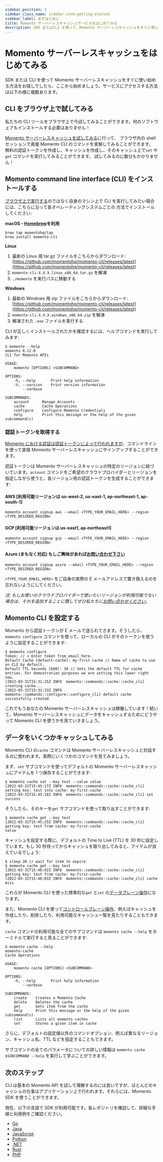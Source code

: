 ```yaml
---
sidebar_position: 3
sidebar_class_name: sidebar-item-getting-started
sidebar_label: まずはじめに
title: Momento サーバーレスキャッシュサービスをはじめてみる
description: SDK またはCLI を使って、Momento サーバーレスキャッシュをすぐに使い始めてみましょう。
---
```


# Momento サーバーレスキャッシュをはじめてみる

SDK または CLI を使って Momento サーバーレスキャッシュをすぐに使い始める方法をお探しでしたら、ここから始めましょう。サービスにアクセスする方法は以下の様に複数あります。

## CLI をブラウザ上で試してみる

私たちの CLI ツールをブラウザ上で今試してみることができます。何のソフトウェアもインストールする必要はありません！

[Momento サーバーレスキャッシュを試してみる](https://www.gomomento.com/try-momento-for-free)に行って、
ブラウザ内の shell セッションで直接 Momento CLI のコマンドを実験してみることができます。
無料の認証トークンを作成し、キャッシュを作成し、そのキャッシュ上で`set` や`get` コマンドを実行してみることができます。
試してみるのに数分もかかりません！

## Momento command line interface (CLI) をインストールする

[ブラウザ上で実行する](#cli-をブラウザ上で試してみる)のではなく自身のマシン上で CLI を実行してみたい場合には、こちらに沿って各オペレーティングシステムごとの
方法でインストールしてください:

**macOS - [Homebrew](https://brew.sh/)を利用**

```
brew tap momentohq/tap
brew install momento-cli
```

**Linux**

1. 最新の Linux 用 tar.gz ファイルをこちらからダウンロード: [https://github.com/momentohq/momento-cli/releases/latest](https://github.com/momentohq/momento-cli/releases/latest)
2. `momento-cli-X.X.X.linux_x86_64.tar.gz` を解凍
3. `./momento` を実行パスに移動する

**Windows**

1. 最新の Windows 用 zip ファイルをこちらからダウンロード: [https://github.com/momentohq/momento-cli/releases/latest](https://github.com/momentohq/momento-cli/releases/latest)
1. `momento-cli-X.X.X.windows_x86_64.zip` を解凍
1. 解凍された `.exe` ファイルを実行する

CLI が正しくインストールされたかを確認するには、ヘルプコマンドを実行してみます:

```
$ momento --help
momento 0.12.8
CLI for Momento APIs

USAGE:
    momento [OPTIONS] <SUBCOMMAND>

OPTIONS:
    -h, --help       Print help information
    -V, --version    Print version information
        --verbose

SUBCOMMANDS:
    account      Manage Accounts
    cache        Cache Operations
    configure    Configure Momento Credentials
    help         Print this message or the help of the given subcommand(s)
```

### 認証トークンを取得する

[Momento における認証は認証トークンによって行われますが](./learn/how-it-works#authentication-token)、コマンドラインを使って直接 Momento サーバーレスキャッシュにサインアップすることができます。

認証トークンは Momento サーバーレスキャッシュの特定のリージョンに紐づいています。`account` コマンドをご希望のクラウドプロバイダーとリージョンを指定しながら使うと、各リージョン用の認証トークンを生成することができます:

#### AWS [利用可能リージョンは us-west-2, us-east-1, ap-northeast-1, ap-south-1]

```console
momento account signup aws --email <TYPE_YOUR_EMAIL_HERE> --region <TYPE_DESIRED_REGION>
```

#### GCP [利用可能リージョンは us-east1, ap-northeast1]

```console
momento account signup gcp --email <TYPE_YOUR_EMAIL_HERE> --region <TYPE_DESIRED_REGION>
```

#### Azure (まもなく対応) もしご興味があれば[お問い合わせ下さい](mailto:support@momentohq.com)

```console
momento account signup azure --email <TYPE_YOUR_EMAIL_HERE> --region <TYPE_DESIRED_REGION>
```

`<TYPE_YOUR_EMAIL_HERE>` をご自身の実際の E メールアドレスで置き換えるのを忘れないようにしてください。

_注: もしお使いのクラウドプロバイダーで使いたいリージョンが利用可能でない場合は、それを追加することに関してぜひ私たちに[お問い合わせください](mailto:support@momentohq.com)。_

## Momento CLI を設定する

Momento から認証トークンが E メールで送られてきます。そうしたら、`momento configure` コマンドを使って、ローカルの CLI がそのトークンを使うように設定することができます:

```
$ momento configure
Token: // < Enter token from email here.
Default Cache [default-cache]: my-first-cache // Name of cache to use on CLI by default.
Default TTL Seconds [600]: 30 // Sets the default TTL for cache entries. For demostration purposes we are setting this lower right now.
[2022-03-31T15:31:25Z INFO  momento::commands::cache::cache_cli] creating cache...
[2022-03-31T15:31:33Z INFO  momento::commands::configure::configure_cli] default cache successfully created
```

これでもうあなたの Momento サーバーレスキャッシュは稼働しています！続いて、Momento サーバーレスキャッシュにデータをキャッシュするためにどうやって Momento CLI を使うかを見ていきましょう。

## データをいくつかキャッシュしてみる

Momento CLI の`cache` コマンドは Momento サーバーレスキャッシュと対話するのに使われます。実際にいくつかのコマンドを見てみましょう。

まず、`set` サブコマンドを使ってデフォルトの Momento サーバーレスキャッシュにアイテムを 1 つ保存することができます:

```
$ momento cache set --key test --value value
[2022-03-31T15:45:17Z INFO  momento::commands::cache::cache_cli] setting key: test into cache: my-first-cache
[2022-03-31T15:45:18Z INFO  momento::commands::cache::cache_cli] set success
```

そうしたら、そのキーを`get` サブコマンドを使って取り出すことができます:

```
$ momento cache get --key test
[2022-03-31T15:45:25Z INFO  momento::commands::cache::cache_cli] getting key: test from cache: my-first-cache
value
```

キャッシュを設定する際に、デフォルトの Time to Live (TTL) を 30 秒に設定しています。もし 30 秒待ってからキャッシュを取り出してみると、アイテムが消えているでしょう:

```
$ sleep 30 // wait for item to expire
$ momento cache get --key test
[2022-03-31T15:46:02Z INFO  momento::commands::cache::cache_cli] getting key: test from cache: my-first-cache
[2022-03-31T15:46:03Z INFO  momento::commands::cache::cache_cli] cache miss
```

これらが Momento CLI を使った標準的な`get` と`set` の[データプレーン操作](./learn/how-it-works#data-plane-performant-cache-interactions)になります。

また、Momento CLI を使って[コントロールプレーン操作](./learn/how-it-works#control-plane-simple-efficient-cache-management)、例えばキャッシュを作成したり、削除したり、利用可能なキャッシュ一覧を見たりすることもできます。

`cache` コマンドの利用可能な全てのサブコマンドは `momento cache --help` をターミナルで実行すると見ることができます:

```
$ momento cache --help
momento-cache
Cache Operations

USAGE:
    momento cache [OPTIONS] <SUBCOMMAND>

OPTIONS:
    -h, --help       Print help information
        --verbose

SUBCOMMANDS:
    create    Creates a Momento Cache
    delete    Deletes the cache
    get       Gets item from the cache
    help      Print this message or the help of the given subcommand(s)
    list      Lists all momento caches
    set       Stores a given item in cache
```

さらに、デフォルトの設定値以外のコマンドオプション、例えば異なるリージョン、キャッシュ名、TTL などを指定することもできます。

サブコマンドの全てのパラメータについての詳しい情報は `momento cache $SUBCOMMAND --help` を実行して学ぶことができます。

## 次のステップ

CLI は基本の Momento API を試して理解するのには良いですが、ほとんどのキャッシュの仕事はアプリケーション上で行われます。それらには、Momento SDK を使うことができます。

現在、以下の言語で SDK が利用可能です。各レポジトリを確認して、詳細な手順と利用例をご確認ください。

- [Go](https://github.com/momentohq/client-sdk-go)
- [Java](https://github.com/momentohq/client-sdk-java)
- [JavaScript](https://github.com/momentohq/client-sdk-javascript)
- [Python](https://github.com/momentohq/client-sdk-python)
- [.NET](https://github.com/momentohq/client-sdk-dotnet)
- [Rust](https://github.com/momentohq/client-sdk-rust)
- [PHP](https://github.com/momentohq/client-sdk-php)
